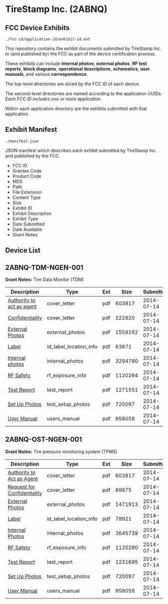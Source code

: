 # TireStamp Inc. (2ABNQ)
## FCC Device Exhibits

```
./fcc-id/application-id/exhibit-id.ext
```

This repository contains the exhibit documents submitted by TireStamp Inc. to (and published by) the FCC as part of the device certification process.

These exhibits can include **internal photos**, **external photos**, **RF test reports**, **block diagrams**, **operational descriptions**, **schematics**, **user manuals**, and various **correspondence**.

The top-level directories are sliced by the FCC ID of each device.

The second-level directories are named according to the application UUIDs. *Each FCC ID includes one or more application.*

Within each application directory are the exhibits submitted with that application. 

## Exhibit Manifest

```
./manifest.json
```

JSON manifest which describes each exhibit submitted by TireStamp Inc. and published by the FCC.

- FCC ID
- Grantee Code
- Product Code
- MD5
- Path
- File Extension
- Content Type
- Size
- Exhibit ID
- Exhibit Description
- Exhibit Type
- Date Submitted
- Date Available
- Grant Notes

## Device List
## 2ABNQ-TDM-NGEN-001
**Grant Notes:** Tire Data Monitor (TDM)

| Description | Type | Ext | Size | Submitted | Available |
| ----------- | ---- | --- | ---- | --------- | --------- |
| [Authority to act as agent](2ABNQ-TDM-NGEN-001/d22e87532331a4d8290af708b93bc51f/2324582.pdf) | cover_letter | pdf | 603817 | 2014-07-14 | 2014-07-14 |
| [Confidentiality](2ABNQ-TDM-NGEN-001/d22e87532331a4d8290af708b93bc51f/2324658.pdf) | cover_letter | pdf | 222920 | 2014-07-14 | 2014-07-14 |
| [External Photos](2ABNQ-TDM-NGEN-001/d22e87532331a4d8290af708b93bc51f/2324659.pdf) | external_photos | pdf | 1559162 | 2014-07-14 | 2014-07-14 |
| [Label](2ABNQ-TDM-NGEN-001/d22e87532331a4d8290af708b93bc51f/2324661.pdf) | id_label_location_info | pdf | 63871 | 2014-07-14 | 2014-07-14 |
| [Internal photos](2ABNQ-TDM-NGEN-001/d22e87532331a4d8290af708b93bc51f/2324660.pdf) | internal_photos | pdf | 3294780 | 2014-07-14 | 2014-07-14 |
| [RF Safety](2ABNQ-TDM-NGEN-001/d22e87532331a4d8290af708b93bc51f/2324664.pdf) | rf_exposure_info | pdf | 1120264 | 2014-07-14 | 2014-07-14 |
| [Test Report](2ABNQ-TDM-NGEN-001/d22e87532331a4d8290af708b93bc51f/2324667.pdf) | test_report | pdf | 1271551 | 2014-07-14 | 2014-07-14 |
| [Set Up Photos](2ABNQ-TDM-NGEN-001/d22e87532331a4d8290af708b93bc51f/2324591.pdf) | test_setup_photos | pdf | 720097 | 2014-07-14 | 2014-07-14 |
| [User Manual](2ABNQ-TDM-NGEN-001/d22e87532331a4d8290af708b93bc51f/2324593.pdf) | users_manual | pdf | 958058 | 2014-07-14 | 2014-07-14 |
## 2ABNQ-OST-NGEN-001
**Grant Notes:** Tire pressure monitoring system (TPMS)

| Description | Type | Ext | Size | Submitted | Available |
| ----------- | ---- | --- | ---- | --------- | --------- |
| [Authority to Act as Agent](2ABNQ-OST-NGEN-001/f1637bb2ad837b6e364b2802659f6914/2324582.pdf) | cover_letter | pdf | 603817 | 2014-07-14 | 2014-07-14 |
| [Request for Confidentiality](2ABNQ-OST-NGEN-001/f1637bb2ad837b6e364b2802659f6914/2324583.pdf) | cover_letter | pdf | 89975 | 2014-07-14 | 2014-07-14 |
| [External Photos](2ABNQ-OST-NGEN-001/f1637bb2ad837b6e364b2802659f6914/2324584.pdf) | external_photos | pdf | 1471913 | 2014-07-14 | 2014-07-14 |
| [Label](2ABNQ-OST-NGEN-001/f1637bb2ad837b6e364b2802659f6914/2324586.pdf) | id_label_location_info | pdf | 78921 | 2014-07-14 | 2014-07-14 |
| [Internal Photos](2ABNQ-OST-NGEN-001/f1637bb2ad837b6e364b2802659f6914/2324585.pdf) | internal_photos | pdf | 3645739 | 2014-07-14 | 2014-07-14 |
| [RF Safety](2ABNQ-OST-NGEN-001/f1637bb2ad837b6e364b2802659f6914/2324589.pdf) | rf_exposure_info | pdf | 1120280 | 2014-07-14 | 2014-07-14 |
| [Test Report](2ABNQ-OST-NGEN-001/f1637bb2ad837b6e364b2802659f6914/2324592.pdf) | test_report | pdf | 1231695 | 2014-07-14 | 2014-07-14 |
| [Set Up Photos](2ABNQ-OST-NGEN-001/f1637bb2ad837b6e364b2802659f6914/2324591.pdf) | test_setup_photos | pdf | 720097 | 2014-07-14 | 2014-07-14 |
| [User Manual](2ABNQ-OST-NGEN-001/f1637bb2ad837b6e364b2802659f6914/2324593.pdf) | users_manual | pdf | 958058 | 2014-07-14 | 2014-07-14 |
